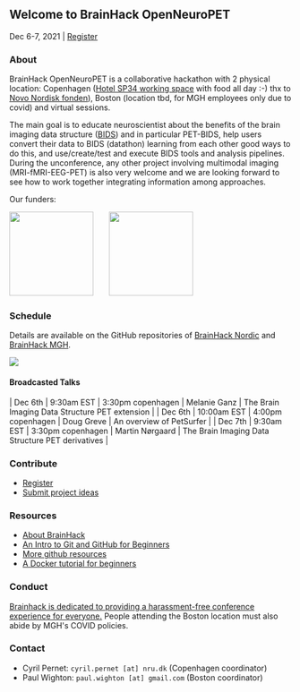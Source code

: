 ## Welcome to BrainHack OpenNeuroPET

Dec 6-7, 2021 | [Register](https://forms.gle/M9QMk2dtguJLmFJB7)

### About

BrainHack OpenNeuroPET is a collaborative hackathon with 2 physical location: Copenhagen ([Hotel SP34 working space](https://github.com/openneuropet/outreach/blob/main/Brainhack-Nordic2021/location.md) with food all day :-) thx to [Novo Nordisk fonden](https://novonordiskfonden.dk/en/)), Boston (location tbd, for MGH employees only due to covid) and virtual sessions.

The main goal is to educate neuroscientist about the benefits of the brain imaging data structure ([BIDS](https://bids.neuroimaging.io/)) and in particular PET-BIDS, help users convert their data to BIDS (datathon) learning from each other good ways to do this, and use/create/test and execute BIDS tools and analysis pipelines. During the unconference, any other project involving multimodal imaging (MRI-fMRI-EEG-PET) is also very welcome and we are looking forward to see how to work together integrating information among approaches.

Our funders:

<img src="https://raw.githubusercontent.com/openneuropet/brainhack/gh-pages/images/nih-logo.png" width="150" height="150"> &nbsp; &nbsp; &nbsp; <img src="https://raw.githubusercontent.com/openneuropet/brainhack/gh-pages/images/logo-Novo-Nordisk-Fonden.png" width="150" height="150">

### Schedule

Details are available on the GitHub repositories of [BrainHack Nordic](https://github.com/openneuropet/outreach/tree/main/Brainhack-Nordic2021) and [BrainHack MGH](https://github.com/openneuropet/outreach/tree/main/Brainhack-MGH2021).

<img src="https://raw.githubusercontent.com/openneuropet/brainhack/gh-pages/images/schedule1.jpg">

#### Broadcasted Talks

| Dec 6th | 9:30am EST | 3:30pm copenhagen | Melanie Ganz | The Brain Imaging Data Structure PET extension |
| Dec 6th | 10:00am EST | 4:00pm copenhagen | Doug Greve | An overview of PetSurfer |
| Dec 7th | 9:30am EST | 3:30pm copenhagen | Martin Nørgaard | The Brain Imaging Data Structure PET derivatives |

### Contribute

- [Register](https://goo.gl/de4J2P)
- [Submit project ideas](https://github.com/openneuropet/outreach/issues/new?assignees=&labels=&template=brainhack-.md&title=%5BBrainHack%5D)

### Resources

- [About BrainHack](https://brainhack.org/about.html)
- [An Intro to Git and GitHub for Beginners](https://product.hubspot.com/blog/git-and-github-tutorial-for-beginners)
- [More github resources](https://guides.github.com/)
- [A Docker tutorial for beginners](https://docker-curriculum.com/)

### Conduct

[Brainhack is dedicated to providing a harassment-free conference experience for everyone.](https://brainhack.org/code-of-conduct.html)  People attending the Boston location must also abide by MGH's COVID policies.

### Contact

- Cyril Pernet: `cyril.pernet [at] nru.dk` (Copenhagen coordinator)
- Paul Wighton: `paul.wighton [at] gmail.com` (Boston coordinator)
